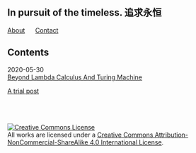 ## In pursuit of the timeless. 追求永恒

[About](/posts/about.md)  &nbsp;&nbsp;&nbsp;&nbsp;&nbsp;[Contact](/posts/contact.md)

## Contents

2020-05-30  
[Beyond Lambda Calculus And Turing Machine](/posts/2020/05/BeyondLCAndTM.md) 


[A trial post](/posts/firstH.md) 


<br/><br/><br/>
<a rel="license" href="http://creativecommons.org/licenses/by-nc-sa/4.0/"><img alt="Creative Commons License" style="border-width:0" src="https://i.creativecommons.org/l/by-nc-sa/4.0/88x31.png" /></a><br />All works are licensed under a <a rel="license" href="http://creativecommons.org/licenses/by-nc-sa/4.0/">Creative Commons Attribution-NonCommercial-ShareAlike 4.0 International License</a>.
